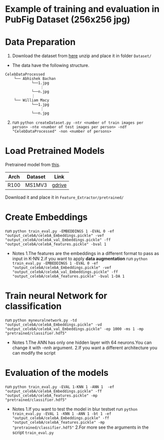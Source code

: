 ﻿# Example of training and evaluation in PubFig Dataset (256x256 jpg)



# Data Preparation
1. Download the dataset from [here](https://www.kaggle.com/datasets/kaustubhchaudhari/pubfig-dataset-256x256-jpg)
unzip and place it in folder `Dataset/`
- The data  have the following structure.
```
CelebDataProcessed
    └── Abhishek Bachan
            └──1.jpg
                ⋮
            └──n.jpg
            ⋮
    └── William Macy                                                                                  
            └──1.jpg
                ⋮
            └──n.jpg                                                                             
```
2. run
    `python createDataset.py -ntr <number of train images per person> -nte <number of test images per person> -ndf "CelebDataProcessed" -non <number of persons>`

# Load Pretrained Models
Pretrained model from [this](https://github.com/mk-minchul/AdaFace).

| Arch | Dataset    | Link                                                                                         |
|------|------------|----------------------------------------------------------------------------------------------|
| R100 | MS1MV3     | [gdrive](https://drive.google.com/file/d/1hRI8YhlfTx2YMzyDwsqLTOxbyFVOqpSI/view?usp=sharing) |

Download it and place it in `Feature_Extractor/pretrained/`

# Create Embeddings
run 
  `python train_eval.py -EMBEDDINGS 1 -EVAL 0 -ef "output_celebA/celebA_Embeddings.pickle" -vef "output_celebA/celebA_val_Embeddings.pickle" -ff "output_celebA/celebA_features.pickle" -bval 1`
- Notes
  1.The features are the embeddings in a different format to pass as input in K-NN
  2.if you want to apply **data augmentation** run
  `python train_eval.py -EMBEDDINGS 1 -EVAL 0 -ef "output_celebA/celebA_Embeddings.pickle" -vef "output_celebA/celebA_val_Embeddings.pickle" -ff "output_celebA/celebA_features.pickle" -bval 1-DA 1`

# Train neural Network for classification
run
  `python myneuralnetwork.py -td "output_celebA/celebA_Embeddings.pickle" -vd "output_celebA/celebA_val_Embeddings.pickle" -ep 1000 -ms 1 -mp "pretrained/classifier.hdf5"`
- Notes
  1.The ANN has only one hidden layer with 64 neurons.You can change it with -nnh <Number of Neurons> argument.
  2.If you want a different architecture you can modify the script 

# Evaluation of the models
run
  `python train_eval.py -EVAL 1-KNN 1 -ANN 1  -ef "output_celebA/celebA_Embeddings.pickle" -ff "output_celebA/celebA_features.pickle" -mp "pretrained/classifier.hdf5"`
- Notes
  1.If you want to test the model in blur testset run
  `python train_eval.py -EVAL 1 -KNN 1 -ANN 1 -bt 1 -ef "output_celebA/celebA_Embeddings.pickle" -ff "output_celebA/celebA_features.pickle" -mp "pretrained/classifier.hdf5"`
  2.For more see the arguments in the script `train_eval.py`



